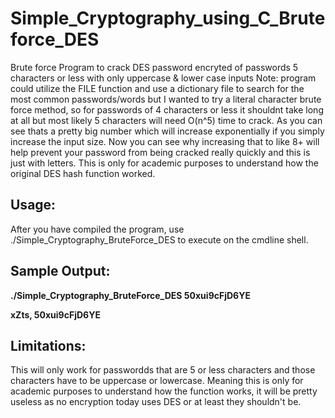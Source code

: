 # Simple_Cryptography_using_C_Bruteforce_DES

Brute force Program to crack DES password encryted of passwords 5 characters or less with only uppercase & lower case inputs
Note: program could utilize the FILE function and use a dictionary file to search for the most common passwords/words but I wanted to try a literal character brute force method, so for passwords of 4 characters or less it shouldnt take long at all but most likely 5 characters will need O(n^5) time to crack. As you can see thats a pretty big number which will increase exponentially if you simply increase the input size. Now you can see why increasing that to like 8+ will help prevent your password from being cracked really quickly and this is just with letters. This is only for academic purposes to understand how the original DES hash function worked.


<h2> Usage:</h2>

After you have compiled the program, use ./Simple_Cryptography_BruteForce_DES <DES hash> to execute on the cmdline shell.  

<h2>Sample Output:</h2>

**./Simple_Cryptography_BruteForce_DES 50xui9cFjD6YE**

**xZts, 50xui9cFjD6YE**

<h2> Limitations: </h2>

This will only work for passwordds that are 5 or less characters and those characters have to be uppercase or lowercase. Meaning this is only for academic purposes to understand how the function works, it will be pretty useless as no encryption today uses DES or at least they shouldn't be.
